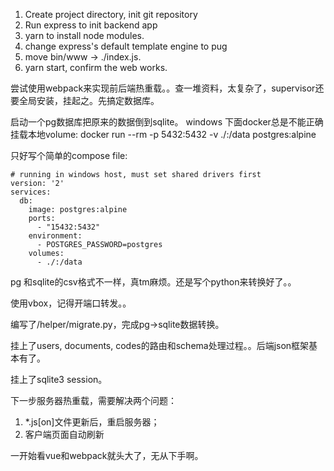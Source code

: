 
1. Create project directory, init git repository
2. Run express to init backend app
3. yarn to install node modules.
3. change express's default template engine to pug
4. move bin/www -> ./index.js.
5. yarn start, confirm the web works.

尝试使用webpack来实现前后端热重载。。查一堆资料，太复杂了，supervisor还要全局安装，挂起之。先搞定数据库。

启动一个pg数据库把原来的数据倒到sqlite。
windows 下面docker总是不能正确挂载本地volume:
docker run --rm -p 5432:5432 -v ./:/data postgres:alpine

只好写个简单的compose file:
```
# running in windows host, must set shared drivers first
version: '2'
services:
  db:
    image: postgres:alpine
    ports:
      - "15432:5432"
    environment:
      - POSTGRES_PASSWORD=postgres
    volumes:
      - ./:/data
```

pg 和sqlite的csv格式不一样，真tm麻烦。还是写个python来转换好了。。

使用vbox，记得开端口转发。。

编写了/helper/migrate.py，完成pg->sqlite数据转换。


挂上了users, documents, codes的路由和schema处理过程。。后端json框架基本有了。

挂上了sqlite3 session。

下一步服务器热重载，需要解决两个问题：
1. *.js[on]文件更新后，重启服务器；
2. 客户端页面自动刷新


一开始看vue和webpack就头大了，无从下手啊。